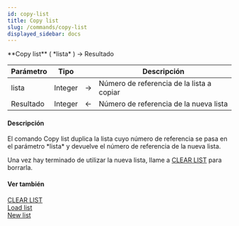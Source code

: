 ```yaml
---
id: copy-list
title: Copy list
slug: /commands/copy-list
displayed_sidebar: docs
---
```


<!--REF #_command_.Copy list.Syntax-->**Copy list** ( *lista* ) -> Resultado<!-- END REF-->
<!--REF #_command_.Copy list.Params-->
| Parámetro | Tipo |  | Descripción |
| --- | --- | --- | --- |
| lista | Integer | &srarr; | Número de referencia de la lista a copiar |
| Resultado | Integer | &larr; | Número de referencia de la nueva lista |

<!-- END REF-->

#### Descripción 

<!--REF #_command_.Copy list.Summary-->El comando Copy list duplica la lista cuyo número de referencia se pasa en el parámetro *lista* y devuelve el número de referencia de la nueva lista.<!-- END REF-->

Una vez hay terminado de utilizar la nueva lista, llame a [CLEAR LIST](clear-list.md "CLEAR LIST") para borrarla.

#### Ver también 

[CLEAR LIST](clear-list.md)  
[Load list](load-list.md)  
[New list](new-list.md)  